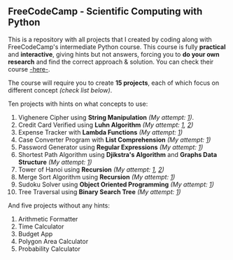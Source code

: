 ## FreeCodeCamp - Scientific Computing with Python
This is a repository with all projects that I created by coding along with FreeCodeCamp's intermediate Python course. This course is fully **practical** and **interactive**, giving hints but not answers, forcing you to **do your own research** and find the correct approach & solution. You can check their course [-here-](https://www.freecodecamp.org/learn/scientific-computing-with-python/).

The course will require you to create **15 projects**, each of which focus on different concept *(check list below)*.

Ten projects with hints on what concepts to use:
1. Vighenere Cipher using **String Manipulation** *(My attempt: [1](https://github.com/rhythm2107/freecodecamp2/blob/main/password_generator.py))*.
2. Credit Card Verified using **Luhn Algorithm** *(My attempt: [1](https://github.com/rhythm2107/freecodecamp2/blob/main/luhn_algorithm_mine.py), [2](https://github.com/rhythm2107/freecodecamp2/blob/main/luhn_algorithm_fcc.py))*
3. Expense Tracker with **Lambda Functions** *(My attempt: [1](https://github.com/rhythm2107/freecodecamp2/blob/main/expense_tracker.py))*
4. Case Converter Program with **List Comprehension** *(My attempt: [1](https://github.com/rhythm2107/freecodecamp2/blob/main/case_converter.py))*
5. Password Generator using **Regular Expressions** *(My attempt: [1](https://github.com/rhythm2107/freecodecamp2/blob/main/password_generator.py))*
6. Shortest Path Algorithm using **Djikstra's Algorithm** and **Graphs Data Structure** *(My attempt: [1](https://github.com/rhythm2107/freecodecamp2/blob/main/algorithm_design.py))*
7. Tower of Hanoi using **Recursion** *(My attempt: [1](https://github.com/rhythm2107/freecodecamp2/blob/main/tower_of_hanoi_iterative.py), [2](https://github.com/rhythm2107/freecodecamp2/blob/main/tower_of_hanoi_recursive.py))*
8. Merge Sort Algorithm using **Recursion** *(My attempt: [1](https://github.com/rhythm2107/freecodecamp2/blob/main/merge_sort_algo.py))*
9. Sudoku Solver using **Object Oriented Programming** *(My attempt: [1](https://github.com/rhythm2107/freecodecamp2/blob/main/sudoku_solver.py))*
10. Tree Traversal using **Binary Search Tree** *(My attempt: [1](https://github.com/rhythm2107/freecodecamp2/blob/main/tree_traversal.py))*

And five projects without any hints:
1. Arithmetic Formatter
2. Time Calculator
3. Budget App
4. Polygon Area Calculator
5. Probability Calculator